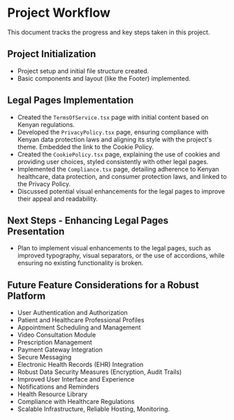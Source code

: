 # Project Workflow

This document tracks the progress and key steps taken in this project.

## Project Initialization

- Project setup and initial file structure created.
- Basic components and layout (like the Footer) implemented.

## Legal Pages Implementation

- Created the `TermsOfService.tsx` page with initial content based on Kenyan regulations.
- Developed the `PrivacyPolicy.tsx` page, ensuring compliance with Kenyan data protection laws and aligning its style with the project's theme. Embedded the link to the Cookie Policy.
- Created the `CookiePolicy.tsx` page, explaining the use of cookies and providing user choices, styled consistently with other legal pages.
- Implemented the `Compliance.tsx` page, detailing adherence to Kenyan healthcare, data protection, and consumer protection laws, and linked to the Privacy Policy.
- Discussed potential visual enhancements for the legal pages to improve their appeal and readability.

## Next Steps - Enhancing Legal Pages Presentation

- Plan to implement visual enhancements to the legal pages, such as improved typography, visual separators, or the use of accordions, while ensuring no existing functionality is broken.

## Future Feature Considerations for a Robust Platform

- User Authentication and Authorization
- Patient and Healthcare Professional Profiles
- Appointment Scheduling and Management
- Video Consultation Module
- Prescription Management
- Payment Gateway Integration
- Secure Messaging
- Electronic Health Records (EHR) Integration
- Robust Data Security Measures (Encryption, Audit Trails)
- Improved User Interface and Experience
- Notifications and Reminders
- Health Resource Library
- Compliance with Healthcare Regulations
- Scalable Infrastructure, Reliable Hosting, Monitoring.
